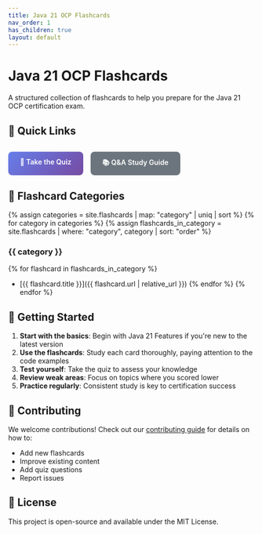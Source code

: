 ```yaml
---
title: Java 21 OCP Flashcards
nav_order: 1
has_children: true
layout: default
---
```


# Java 21 OCP Flashcards

A structured collection of flashcards to help you prepare for the Java 21 OCP certification exam.

## 🎯 Quick Links

<div style="display: flex; gap: 15px; margin: 30px 0; flex-wrap: wrap;">
  <a href="{{ '/quiz/' | relative_url }}" style="display: inline-block; padding: 12px 24px; background: linear-gradient(135deg, #667eea, #764ba2); color: white; text-decoration: none; border-radius: 8px; font-weight: 600;">
    🧪 Take the Quiz
  </a>
  <a href="{{ '/complete-java21-qa.html' | relative_url }}" style="display: inline-block; padding: 12px 24px; background: #6c757d; color: white; text-decoration: none; border-radius: 8px; font-weight: 600;">
    📚 Q&A Study Guide
  </a>
</div>

## 📖 Flashcard Categories

{% assign categories = site.flashcards | map: "category" | uniq | sort %}
{% for category in categories %}
  {% assign flashcards_in_category = site.flashcards | where: "category", category | sort: "order" %}
  
### {{ category }}
{% for flashcard in flashcards_in_category %}
- [{{ flashcard.title }}]({{ flashcard.url | relative_url }})
{% endfor %}
{% endfor %}

## 🚀 Getting Started

1. **Start with the basics**: Begin with Java 21 Features if you're new to the latest version
2. **Use the flashcards**: Study each card thoroughly, paying attention to the code examples  
3. **Test yourself**: Take the quiz to assess your knowledge
4. **Review weak areas**: Focus on topics where you scored lower
5. **Practice regularly**: Consistent study is key to certification success

## 🤝 Contributing

We welcome contributions! Check out our [contributing guide](https://github.com/Anasss/java21docCards/blob/main/CONTRIBUTING.md) for details on how to:

- Add new flashcards
- Improve existing content  
- Add quiz questions
- Report issues

## 📝 License

This project is open-source and available under the MIT License.

<style>
.quick-links {
  display: flex;
  gap: 15px;
  margin: 30px 0;
  flex-wrap: wrap;
}

.btn {
  display: inline-block;
  padding: 12px 24px;
  text-decoration: none;
  border-radius: 8px;
  font-weight: 600;
  text-align: center;
  transition: all 0.3s ease;
  border: none;
  cursor: pointer;
}

.btn-primary {
  background: linear-gradient(135deg, #667eea, #764ba2);
  color: white;
}

.btn-primary:hover {
  transform: translateY(-2px);
  box-shadow: 0 8px 25px rgba(102, 126, 234, 0.3);
  text-decoration: none;
  color: white;
}

.btn-secondary {
  background: #6c757d;
  color: white;
}

.btn-secondary:hover {
  background: #5a6268;
  text-decoration: none;
  color: white;
}

@media (max-width: 768px) {
  .quick-links {
    flex-direction: column;
  }
  
  .btn {
    text-align: center;
  }
}
</style>